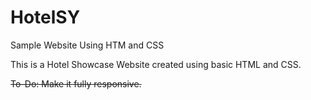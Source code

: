 # HotelSY
Sample Website Using HTM and CSS

This is a Hotel Showcase Website created using basic HTML and CSS.

~~To-Do: Make it fully responsive.~~
